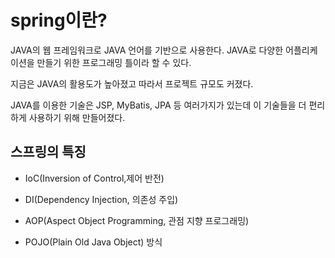 # spring이란?

JAVA의 웹 프레임워크로 JAVA 언어를 기반으로 사용한다. JAVA로 다양한 어플리케이션을 만들기 위한 프로그래밍 틀이라 할 수 있다.

지금은 JAVA의 활용도가 높아졌고 따라서 프로젝트 규모도 커졌다.

JAVA를 이용한 기술은 JSP, MyBatis, JPA 등 여러가지가 있는데 이 기술들을 더 편리하게 사용하기 위해 만들어졌다.

## 스프링의 특징

- IoC(Inversion of Control,제어 반전)

- DI(Dependency Injection, 의존성 주입)

* AOP(Aspect Object Programming, 관점 지향 프로그래밍)

* POJO(Plain Old Java Object) 방식
